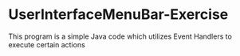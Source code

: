 # UserInterfaceMenuBar-Exercise
This program is a simple Java code which utilizes Event Handlers to execute certain actions
